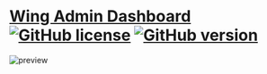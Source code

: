 # [Wing Admin Dashboard](https://tayyab-khalid.github.io/wing-admin-dashboard/) [![GitHub license](https://img.shields.io/github/license/Naereen/StrapDown.js.svg)](https://github.com/tayyab-khalid/wing-admin-dashboard/blob/master/LICENSE) [![GitHub version](https://badge.fury.io/gh/Naereen%2FStrapDown.js.svg)](https://github.com/tayyab-khalid/wing-admin-dashboard)

![preview](https://github.com/tayyab-khalid/wing-admin-dashboard/blob/master/src/assets/img/readme/bg.jpg?raw=true)
